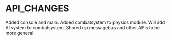 API_CHANGES
===

Added console and main.
Added combatsystem to physics module.
Will add AI system to combatsystem.
Shored up messagebus and other APIs to be more general.
